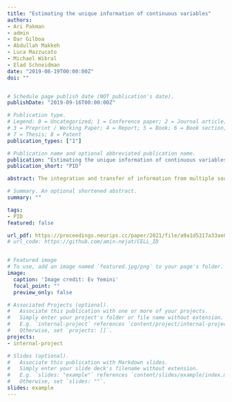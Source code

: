 ```yaml
---
title: "Estimating the unique information of continuous variables"
authors:
- Ari Pakman
- admin
- Dar Gilboa
- Abdullah Makkeh
- Luca Mazzucato
- Michael Wibral
- Elad Schneidman
date: "2019-08-19T00:00:00Z"
doi: ""


# Schedule page publish date (NOT publication's date).
publishDate: "2019-09-16T00:00:00Z"

# Publication type.
# Legend: 0 = Uncategorized; 1 = Conference paper; 2 = Journal article;
# 3 = Preprint / Working Paper; 4 = Report; 5 = Book; 6 = Book section;
# 7 = Thesis; 8 = Patent
publication_types: ["1"]

# Publication name and optional abbreviated publication name.
publication: "Estimating the unique information of continuous variables"
publication_short: "PID"

abstract: The integration and transfer of information from multiple sources to multiple targets is a core motive of neural systems. The emerging field of partial information decomposition (PID) provides a novel information-theoretic lens into these mechanisms by identifying synergistic, redundant, and unique contributions to the mutual information between one and several variables. While many works have studied aspects of PID for Gaussian and discrete distributions, the case of general continuous distributions is still uncharted territory. In this work we present a method for estimating the unique information in continuous distributions, for the case of one versus two variables. Our method solves the associated optimization problem over the space of distributions with fixed bivariate marginals by combining copula decompositions and techniques developed to optimize variational autoencoders. We obtain excellent agreement with known analytic results for Gaussians, and illustrate the power of our new approach in several brain-inspired neural models. Our method is capable of recovering the effective connectivity of a chaotic network of rate neurons, and uncovers a complex trade-off between redundancy, synergy and unique information in recurrent networks trained to solve a generalized XOR task.

# Summary. An optional shortened abstract.
summary: ""

tags:
- PID
featured: false

url_pdf: https://proceedings.neurips.cc/paper/2021/file/a9a1d5317a33ae8cef33961c34144f84-Paper.pdf
# url_code: https://github.com/amin-nejat/CELL_ID


# Featured image
# To use, add an image named `featured.jpg/png` to your page's folder. 
image:
  caption: 'Image credit: Ev Yemini'
  focal_point: ""
  preview_only: false

# Associated Projects (optional).
#   Associate this publication with one or more of your projects.
#   Simply enter your project's folder or file name without extension.
#   E.g. `internal-project` references `content/project/internal-project/index.md`.
#   Otherwise, set `projects: []`.
projects:
- internal-project

# Slides (optional).
#   Associate this publication with Markdown slides.
#   Simply enter your slide deck's filename without extension.
#   E.g. `slides: "example"` references `content/slides/example/index.md`.
#   Otherwise, set `slides: ""`.
slides: example
---
```


